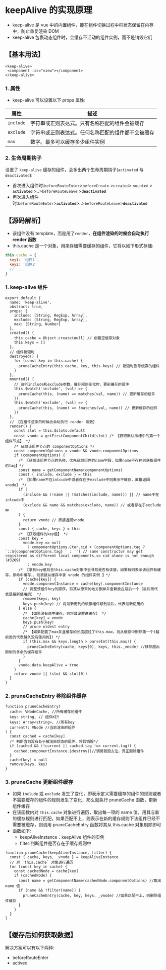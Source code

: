 # keepAlive 的实现原理

- keep-alive 是 vue 中的内置组件，能在组件切换过程中将状态保留在内存中，防止重复渲染 DOM
- keep-alive 包裹动态组件时，会缓存不活动的组件实例，而不是销毁它们

## 【基本用法】

```vue
<keep-alive>
 <component :is="view"></component>
</keep-alive>
```

### 1. 属性

- keep-alive 可以设置以下 props 属性:

| 属性      | 描述                                               |
| --------- | -------------------------------------------------- |
| `include` | 字符串或正则表达式。只有名称匹配的组件会被缓存     |
| `exclude` | 字符串或正则表达式。任何名称匹配的组件都不会被缓存 |
| `max`     | 数字。最多可以缓存多少组件实例                     |

### 2. 生命周期钩子

设置了 `keep-alive` 缓存的组件，会多出两个生命周期钩子(`activated` 与 `deactivated`):

- 首次进入组件时:`beforeRouteEnter`>`beforeCreate` >`created`> `mounted` > **`activated`** >..>`beforeRouteLeave` >**`deactivated`**
- 再次进入组件时:`beforeRouteEnter`>**`activated`**>..>`beforeRouteLeave`>**`deactivated`**

## 【源码解析】

- 该组件没有 template，而是用了`render`，**在组件渲染的时候会自动执行 render 函数**
- this.cache 是一个对象，用来存储需要缓存的组件，它将以如下形式存储:

```js
this.cache = {
  key1: '组件1',
  key2: '组件2'
  //  ...
}
```

### 1. keep-alive 组件

```js{16,28,31,40,41,53,55,56,59,60,63}
export default {
  name: 'keep-alive',
  abstract: true,
  props: {
    include: [String, RegExp, Array],
    exclude: [String, RegExp, Array],
    max: [String, Number]
  },
  created() {
    this.cache = Object.create(null) // 创建空缓存对象
    this.keys = []
  },
  // 组件销毁时
  destroyed() {
    for (const key in this.cache) {
      pruneCacheEntry(this.cache, key, this.keys) // 销毁时删除缓存的组件
    }
  },
  mounted() {
    // 监听include和exclude参数，缓存规则变化时，更新缓存的组件
    this.$watch('include', (val) => {
      pruneCache(this, (name) => matches(val, name)) // 更新缓存的组件
    })
    this.$watch('exclude', (val) => {
      pruneCache(this, (name) => !matches(val, name)) // 更新缓存的组件
    })
  },
  // 【在组件渲染的时候会自动执行 render 函数】
  render() {
    const slot = this.$slots.default
    const vnode = getFirstComponentChild(slot) /* 【获取默认插槽中的第一个组件节点】 */
    /* 获取该组件节点的 componentOptions */
    const componentOptions = vnode && vnode.componentOptions
    if (componentOptions) {
      /* 【获取该组件节点的名称，优先获取组件的name字段，如果name不存在则获取组件的tag】*/
      const name = getComponentName(componentOptions)
      const { include, exclude } = this
      /* 【如果name不在inlcude中或者存在于exclude中则表示不缓存，直接返回vnode】 */
      if (
        (include && (!name || !matches(include, name))) || // name不在inlcude中
        (exclude && name && matches(exclude, name)) // 或者存在于exclude中
      ) {
        return vnode // 直接返回vnode
      }
      const { cache, keys } = this
      /* 【获取组件的key值】 */
      const key =
        vnode.key == null
          ? componentOptions.Ctor.cid + (componentOptions.tag ? `::${componentOptions.tag} ` : '') // same constructor may get registered as different local components,so cid alone is not enough (#3269)
          : vnode.key
      /* 【拿到key值后去this.cache对象中去寻找是否有该值，如果有则表示该组件有缓存，即命中缓存，，则直接从缓存中拿 vnode 的组件实例 】*/
      if (cache[key]) {
        vnode.componentInstance = cache[key].componentInstance
        // 调整该组件key的顺序，将其从原来的地方删掉并重新放在最后一个（最后面代表是最新使用的） */
        remove(keys, key)
        keys.push(key) // 将最新用到的缓存组件移到最后，代表最新使用的
      } else {
        /* 【如果没有命中缓存，则将其设置进缓存】 */
        cache[key] = vnode
        keys.push(key)
        // prune oldest entry
        /* 【如果配置了max并且缓存的长度超过了this.max，则从缓存中删除第一个(越前面的代表越久没有使用的】) */
        if (this.max && keys.length > parseInt(this.max)) {
          pruneCacheEntry(cache, keys[0], keys, this._vnode) //移除超出限制的多余的缓存组件
        }
      }
      vnode.data.keepAlive = true
    }
    return vnode || (slot && slot[0])
  }
}
```

### 2. pruneCacheEntry 移除组件缓存

```ts{8,10,12,13}
function pruneCacheEntry(
  cache: VNodeCache, //所有缓存的组件
  key: string, // 组件KEY
  keys: Array<string>, //所有key
  current?: VNode //当前渲染的组件
) {
  const cached = cache[key]
  /* 判断当前没有处于被渲染状态的组件，将其销毁*/
  if (cached && (!current || cached.tag !== current.tag)) {
    cached.componentInstance.$destroy()//调用销毁方法，真正删除组件
  }
  cache[key] = null
  remove(keys, key)
}
```

### 3. pruneCache 更新组件缓存

- 如果 `include` 或 `exclude` 发生了变化，即表示定义需要缓存的组件的规则或者不需要缓存的组件的规则发生了变化，那么就执行 pruneCache 函数，更新组件缓存
- 在该函数内对 `this.cache` 对象进行遍历，取出每一项的 name 值，用其与新的缓存规则进行匹配，如果匹配不上，则表示在新的缓存规则下该组件已经不需要被缓存，则调用 pruneCacheEntry 函数将其从 this.cache 对象剔除即可
- 函数如下:
  - keepAliveInstance：keepAlive 组件的实例
  - filter:判断组件是否存在于缓存规则中

```ts{8,9}
function pruneCache(keepAliveInstance, filter) {
  const { cache, keys, _vnode } = keepAliveInstance
  // 对 `this.cache` 对象进行遍历
  for (const key in cache) {
    const cachedNode = cache[key]
    if (cachedNode) {
      const name = getComponentName(cachedNode.componentOptions) //取出name 值
      if (name && !filter(name)) {
        pruneCacheEntry(cache, key, keys, _vnode) //如果匹配不上，则删除组件缓存
      }
    }
  }
}
```

## 【缓存后如何获取数据】

解决方案可以有以下两种:

- beforeRouteEnter
- actived
